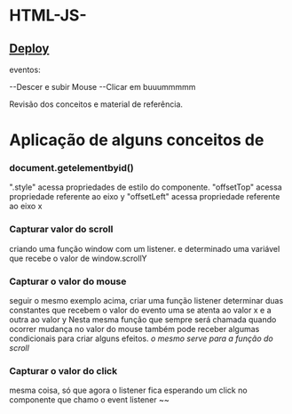# HTML-JS-
 <h2><a href="https://htmlpreview.github.io/?https://github.com/opvs55/HTML-JS-/blob/main/Style%20%26%26%20event%20listener/index.html">Deploy</a></h2>


eventos:

--Descer e subir Mouse
--Clicar em buuummmmm



Revisão dos conceitos e material de referência.



<h1>Aplicação de alguns conceitos de</h2>
<h3>document.getelementbyid()</h2>
".style" acessa propriedades de estilo do componente.
"offsetTop" acessa propriedade referente ao eixo y
"offsetLeft" acessa propriedade referente ao eixo x 



<h3>Capturar valor do scroll</h3>

criando uma função window com um listener.
e determinado uma variável que recebe o valor de window.scrollY


<h3>Capturar o valor do mouse</h3>

seguir o mesmo exemplo acima, criar uma função listener
determinar duas constantes que recebem o valor do evento
uma se atenta ao valor x e a outra ao valor y
Nesta mesma função que sempre será chamada quando ocorrer mudança no valor do mouse
também pode receber algumas condicionais para criar alguns efeitos. *o mesmo serve para a função do scroll*

<h3>Capturar o valor do click</h3>

mesma coisa, só que agora o listener fica esperando um click no componente que chamo o event listener ~~
